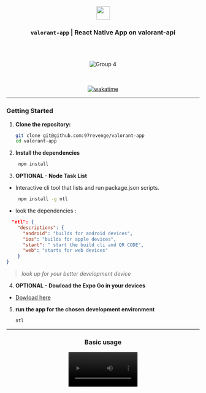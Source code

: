 <div align='center'>
<img src="https://valorant-api.com/assets/img/logo_transparent.png?v=1" height="35px" />
<h3><code>valorant-app</code> | React Native App on <a src="https://valorant-api">valorant-api</h3>






<div align='center' >

<br/>
<br/>
</div>
</div>
<div align="center">




![Group 4](https://github.com/97revenge/valorant-app/assets/80254945/851d770a-f6a8-4e5b-ba30-b464da6d3602)


</br>

 
 </br>
<a href="https://wakatime.com/badge/github/97revenge/valorant-app"><img src="https://wakatime.com/badge/github/97revenge/valorant-app.svg" alt="wakatime"></a>
</div>

-----

### Getting Started

1. **Clone the repository:**
   ```bash
   git clone git@github.com:97revenge/valorant-app
   cd valorant-app
   ```
2. **Install the dependencies**
   ```bash
    npm install
    ```
3. **OPTIONAL - Node Task List**
 - Interactive cli tool that lists and run package.json scripts.
   ```bash
    npm install -g ntl 
    ```
- look the dependencies : 
```json
  "ntl": {
    "descriptions": {
      "android": "builds for android devices",
      "ios": "builds for apple devices",
      "start": " start the build cli and QR CODE",
      "web": "starts for web devices"
    }
}
```
> *look up for your better development device*
    
4. **OPTIONAL - Dowload the Expo Go in your devices**
 - [Dowload here](https://play.google.com/store/apps/details?id=host.exp.exponent&hl=pt&gl=US)  

 5. **run the app for the chosen development environment**
    ```bash
    ntl
    ```
------
    
    
    
<div align='center'>
    <h3 align='center'>Basic usage</h3>

 <video align="center" width="180px"   src="https://github.com/97revenge/thunder-organics/assets/80254945/4491bac4-cce1-472b-8baa-5666dd0c4288
" controls>
</video>





</div>

